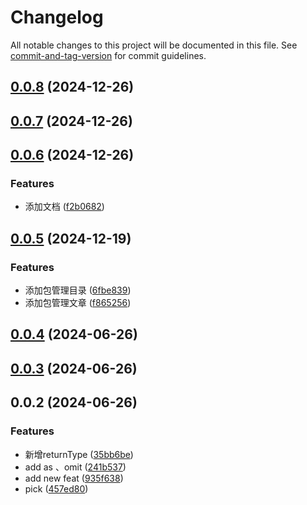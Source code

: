 # Changelog

All notable changes to this project will be documented in this file. See [commit-and-tag-version](https://github.com/absolute-version/commit-and-tag-version) for commit guidelines.

## [0.0.8](https://github.com/dai1254473705/fe-interview/compare/v0.0.7...v0.0.8) (2024-12-26)

## [0.0.7](https://github.com/dai1254473705/fe-interview/compare/v0.0.6...v0.0.7) (2024-12-26)

## [0.0.6](https://github.com/dai1254473705/fe-interview/compare/v0.0.5...v0.0.6) (2024-12-26)


### Features

* 添加文档 ([f2b0682](https://github.com/dai1254473705/fe-interview/commit/f2b068226e8fd4c4c25d6d8d9ff7947d18f0845e))

## [0.0.5](https://github.com/dai1254473705/fe-interview/compare/v0.0.4...v0.0.5) (2024-12-19)


### Features

* 添加包管理目录 ([6fbe839](https://github.com/dai1254473705/fe-interview/commit/6fbe8391e58cb3c92ef90d3c538309f97954347d))
* 添加包管理文章 ([f865256](https://github.com/dai1254473705/fe-interview/commit/f865256815025fb8c0ef4667dbf29b9ae8700a36))

## [0.0.4](https://github.com/dai1254473705/fe-interview/compare/v0.0.3...v0.0.4) (2024-06-26)

## [0.0.3](https://github.com/dai1254473705/fe-interview/compare/v0.0.2...v0.0.3) (2024-06-26)

## 0.0.2 (2024-06-26)


### Features

* 新增returnType ([35bb6be](https://github.com/dai1254473705/fe-interview/commit/35bb6be9a806583481a34c2eaf486cd6eea6329e))
* add as 、omit ([241b537](https://github.com/dai1254473705/fe-interview/commit/241b5370b88585d2efae6d6d55a666c32f80ab8a))
* add new feat ([935f638](https://github.com/dai1254473705/fe-interview/commit/935f6385fdcd39eb592abdc6a708638bc03a2c59))
* pick ([457ed80](https://github.com/dai1254473705/fe-interview/commit/457ed800d0244707aeaf6f1b51dbeb407ca39311))

